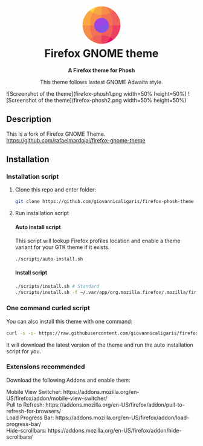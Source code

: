 <h1 align="center">
	<img src="icon.svg" alt="Firefox PHOSH theme" width="100" height="100"/><br>
 Firefox GNOME theme
</h1>

<p align="center"><strong>A Firefox theme for Phosh</strong></p>

<p align="center">This theme follows lastest GNOME Adwaita style.</p>

![Screenshot of the theme](firefox-phosh1.png width=50% height=50%)
![Screenshot of the theme](firefox-phosh2.png width=50% height=50%)

## Description

This is a fork of Firefox GNOME Theme.
https://github.com/rafaelmardojai/firefox-gnome-theme


## Installation

### Installation script
1. Clone this repo and enter folder:
	
	```sh
	git clone https://github.com/giovannicaligaris/firefox-phosh-theme && cd firefox-phosh-theme
	```
2. Run installation script

	#### Auto install script
	
	This script will lookup Firefox profiles location and enable a theme variant for your GTK theme if it exists.
	```sh
	./scripts/auto-install.sh
	```
	#### Install script
	```sh
	./scripts/install.sh # Standard
	./scripts/install.sh -f ~/.var/app/org.mozilla.firefox/.mozilla/firefox # Flatpak
	```

### One command curled script

You can also install this theme with one command:

```sh
curl -s -o- https://raw.githubusercontent.com/giovannicaligaris/firefox-phosh-theme/master/scripts/install-by-curl.sh | bash
```

It will download the latest version of the theme and run the auto installation script for you.

### Extensions recommended

Download the following Addons and enable them:

<p>Mobile View Switcher: https://addons.mozilla.org/en-US/firefox/addon/mobile-view-switcher/
<br>Pull to Refresh: https://addons.mozilla.org/en-US/firefox/addon/pull-to-refresh-for-browsers/
<br>Load Progress Bar: https://addons.mozilla.org/en-US/firefox/addon/load-progress-bar/
<br>Hide-scrollbars: https://addons.mozilla.org/en-US/firefox/addon/hide-scrollbars/</p>
